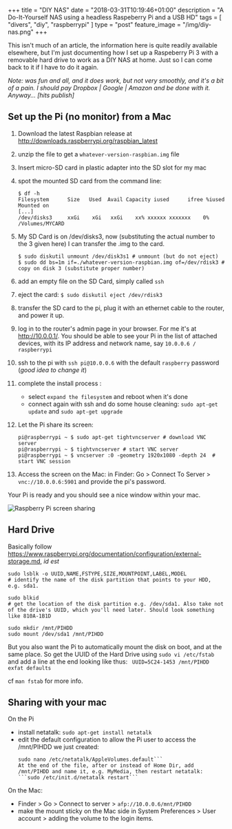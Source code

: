 +++
title = "DIY NAS"
date = "2018-03-31T10:19:46+01:00"
description = "A Do-It-Yourself NAS using a headless Raspeberry Pi and a USB HD"
tags = [ "divers", "diy", "raspberrypi" ]
type = "post"
feature_image = "/img/diy-nas.png"
+++

This isn't much of an article, the information here is quite readily available elsewhere, but I'm just documenting how I set up a Raspeberry Pi 3 with a removable hard drive to work as a DIY NAS at home. Just so I can come back to it if I have to do it again.

_Note: was fun and all, and it does work, but not very smoothly, and it's a bit of a pain. I should pay Dropbox | Google | Amazon and be done with it. Anyway... [hits publish]_

## Set up the Pi (no monitor) from a Mac

1. Download the latest Raspbian release at  http://downloads.raspberrypi.org/raspbian_latest
1. unzip the file to get a ```whatever-version-raspbian.img``` file
1. Insert micro-SD card in plastic adapter into the SD slot for my mac
1. spot the mounted SD card from the command line:

    ```
    $ df -h
    Filesystem      Size   Used  Avail Capacity iused      ifree %iused  Mounted on
    [...]
    /dev/disks3     xxGi    xGi   xxGi    xx% xxxxxx xxxxxxx    0%   /Volumes/MYCARD
     ```

1. My SD Card is on /dev/disks3, now (substituting the actual number to the 3 given here) I can transfer the .img to the card.

    ```
    $ sudo diskutil unmount /dev/disk3s1 # unmount (but do not eject)
    $ sudo dd bs=1m if=./whatever-version-raspbian.img of=/dev/rdisk3 # copy on disk 3 (substitute proper number)
    ```

1. add an empty file on the SD Card, simply called ```ssh```
1. eject the card: ```$ sudo diskutil eject /dev/rdisk3```
1. transfer the SD card to the pi, plug it with an ethernet cable to the router, and power it up.
1. log in to the router's admin page in your browser. For me it's at http://10.0.0.1/. You should be able to see your Pi in the list of attached devices, with its IP address and network name, say ```10.0.0.6 / raspberrypi```
1. ssh to the pi with ```ssh pi@10.0.0.6``` with the default ```raspberry``` password (_good idea to change it_)
1. complete the install process : 
    * select ```expand the filesystem``` and reboot when it's done
    * connect again with ssh and do some house cleaning: ```sudo apt-get update``` and ```sudo apt-get upgrade```
1. Let the Pi share its screen:
    ```
    pi@raspberrypi ~ $ sudo apt-get tightvncserver # download VNC server
    pi@raspberrypi ~ $ tightvncserver # start VNC server
    pi@raspberrypi ~ $ vncserver :0 -geometry 1920x1080 -depth 24  # start VNC session
    ```
1. Access the screen on the Mac: in Finder: Go > Connect To Server > ```vnc://10.0.0.6:5901``` and provide the pi's password.


Your Pi is ready and you should see a nice window within your mac.

![Raspberry Pi screen sharing](/img/pi-screen-share.png "Raspberry Pi screen sharing")

## Hard Drive

Basically follow https://www.raspberrypi.org/documentation/configuration/external-storage.md, _id est_
```
sudo lsblk -o UUID,NAME,FSTYPE,SIZE,MOUNTPOINT,LABEL,MODEL
# identify the name of the disk partition that points to your HDD, e.g. sda1.

sudo blkid
# get the location of the disk partition e.g. /dev/sda1. Also take not of the drive's UUID, which you'll need later. Should look something like 810A-1B1D

sudo mkdir /mnt/PIHDD
sudo mount /dev/sda1 /mnt/PIHDD
```

But you also want the Pi to automatically mount the disk on boot, and at the same place. So get the UUID of the Hard Drive using ```sudo vi /etc/fstab``` and add a line at the end looking like thus: ```
UUID=5C24-1453 /mnt/PIHDD exfat defaults```

cf ```man fstab``` for more info.

## Sharing with your mac

On the Pi

- install netatalk: ```sudo apt-get install netatalk``` 
- edit the default configuration to allow the Pi user to access the /mnt/PIHDD we just created:
  ```sudo /etc/init.d/netatalk stop
  sudo nano /etc/netatalk/AppleVolumes.default```
  At the end of the file, after or instead of Home Dir, add /mnt/PIHDD and name it, e.g. MyMedia, then restart netatalk: ```sudo /etc/init.d/netatalk restart```

On the Mac: 

- Finder > Go > Connect to server > ```afp://10.0.0.6/mnt/PIHDD```
- make the mount sticky on the Mac side in System Preferences > User account > adding the volume to the login items.


